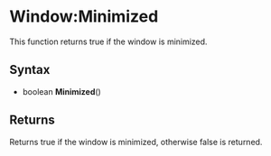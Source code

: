 # Window:Minimized

This function returns true if the window is minimized.

## Syntax

- boolean **Minimized**()

## Returns

Returns true if the window is minimized, otherwise false is returned.
